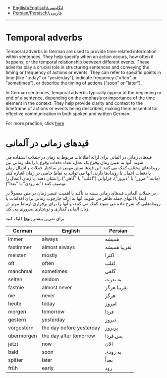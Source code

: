 - [English/Englisch/انگلیسی](#temporal-adverbs)
- [Persian/Persisch/فارسی](#قیدهای-زمانی-در-آلمانی)


--------------

# Temporal adverbs
Temporal adverbs in German are used to provide time-related information within sentences. They help specify when an action occurs, how often it happens, or the temporal relationship between different events. 
These adverbs play a crucial role in structuring sentences and conveying the timing or frequency of actions or events. They can refer to specific points in time (like "today" or "yesterday"), indicate frequency 
("often" or "sometimes"), or describe the timing of actions ("soon" or "later").

In German sentences, temporal adverbs typically appear at the beginning or end of a sentence, depending on the emphasis or importance of the time element in the context. They help provide clarity and context 
to the timeframe of actions or events being described, making them essential for effective communication in both spoken and written German.

For more practice, click [here](https://chatgpt.com/share/e8aa408b-dd5d-4ce0-8bc1-628de0a2f701)


# قیدهای زمانی در آلمانی
قیدهای زمانی در آلمانی برای ارائه اطلاعات مربوط به زمان در جملات استفاده می شوند. آنها به تعیین زمان وقوع یک عمل، تعداد دفعات وقوع یا رابطه زمانی بین رویدادهای مختلف کمک می کنند. این قیدها نقش مهمی در ساختار جملات و انتقال زمان
یا دفعات اعمال یا رویدادها دارند. آنها می توانند به نقاط خاصی در زمان اشاره کنند (مانند "امروز" یا "دیروز")، فراوانی ("اغلب" یا "گاهی") را نشان دهند، یا زمان اعمال را توصیف کنند ("به زودی" یا "بعدا").

در جملات آلمانی، قیدهای زمانی بسته به تأکید یا اهمیت عنصر زمان در متن معمولاً در ابتدا یا انتهای جمله ظاهر می شوند. آنها به ارائه چارچوب زمانی برای اقدامات یا رویدادهایی که شرح داده می شوند کمک می کنند، و آنها را برای برقراری ارتباط موثر در زبان آلمانی گفتاری و نوشتاری ضروری می کند.

برای تمرین بیشتر [اینجا](https://chatgpt.com/share/e8aa408b-dd5d-4ce0-8bc1-628de0a2f701) کلیک کنید


<div align='center'>

| **German** | **English** | **Persian** |
|--------|---------|---------|
| immer | always | همیشه |
|fastimmer| almost always | تقریبا همیشه|
|meisten| mostly| اکثرا |
| oft | often | اغلب |
| manchmal | sometimes | گاهی |
| selten | seldom | به ندرت |
|fastnie| almost never| تقریبا هرگز
| nie | never | هرگز |
| heute | today | امروز |
| morgen | tomorrow | فردا |
| gestern | yesterday | دیروز |
| vorgestern | the day before yesterday | پریروز |
| übermorgen | the day after tomorrow | پس فردا |
| jetzt | now | الان |
| bald | soon | به زودی |
| später | later | بعداً |
| früh | early | زود |

  
</div>
